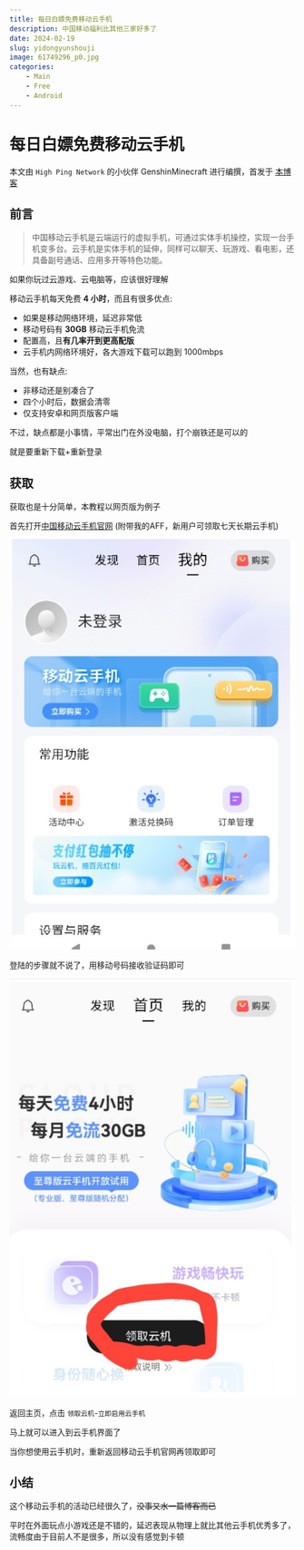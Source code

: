 ```yaml
---
title: 每日白嫖免费移动云手机
description: 中国移动福利比其他三家好多了
date: 2024-02-19
slug: yidongyunshouji
image: 61749296_p0.jpg
categories:
    - Main
    - Free
    - Android
---
```


# 每日白嫖免费移动云手机

本文由 `High Ping Network` 的小伙伴 GenshinMinecraft 进行编撰，首发于 [本博客](https://blog.highp.ing)

## 前言

> 中国移动云手机是云端运行的虚拟手机，可通过实体手机操控，实现一台手机变多台。云手机是实体手机的延伸，同样可以聊天、玩游戏、看电影，还具备副号通话、应用多开等特色功能。

如果你玩过云游戏、云电脑等，应该很好理解

移动云手机每天免费 **4 小时**，而且有很多优点: 
- 如果是移动网络环境，延迟非常低
- 移动号码有 **30GB** 移动云手机免流
- 配置高，且**有几率开到更高配版**
- 云手机内网络环境好，各大游戏下载可以跑到 1000mbps

当然，也有缺点:
- 非移动还是别凑合了
- 四个小时后，数据会清零
- 仅支持安卓和网页版客户端

不过，缺点都是小事情，平常出门在外没电脑，打个崩铁还是可以的

就是要重新下载+重新登录

## 获取

获取也是十分简单，本教程以网页版为例子

首先打开[中国移动云手机官网](https://cpactiv.buy.139.com/#/fourthQuarter/getCloudPhone?code=LO6ABCG3NT0&fromHelp=true&channelSrc=Q4-help) (附带我的AFF，新用户可领取七天长期云手机)

![](IMG_20240219_105625_467.jpg)

登陆的步骤就不说了，用移动号码接收验证码即可

![](IMG_20240219_105847_430.jpg)

返回主页，点击 `领取云机`-`立即启用云手机`

马上就可以进入到云手机界面了

当你想使用云手机时，重新返回移动云手机官网再领取即可

## 小结

这个移动云手机的活动已经很久了，~~没事又水一篇博客而已~~

平时在外面玩点小游戏还是不错的，延迟表现从物理上就比其他云手机优秀多了，流畅度由于目前人不是很多，所以没有感觉到卡顿